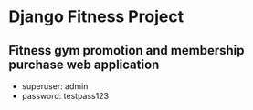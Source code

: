 # Django Fitness Project
## Fitness gym promotion and membership purchase web application

- superuser: admin
- password: testpass123
